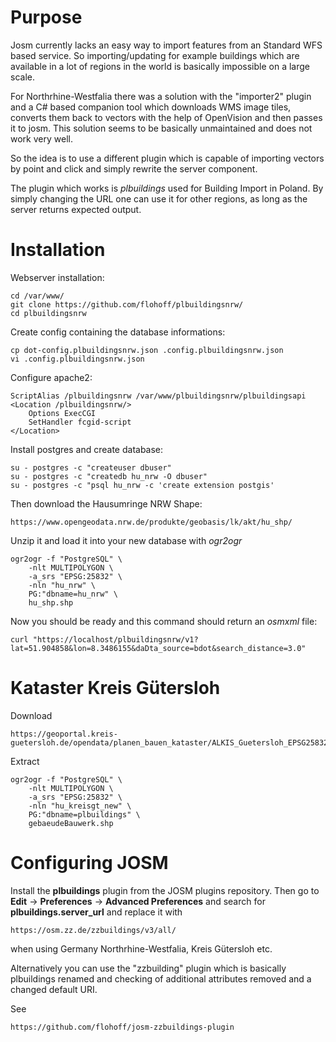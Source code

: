 
Purpose
=======

Josm currently lacks an easy way to import features from an Standard WFS based
service. So importing/updating for example buildings which are available in 
a lot of regions in the world is basically impossible on a large scale.

For Northrhine-Westfalia there was a solution with the "importer2" plugin 
and a C# based companion tool which downloads WMS image tiles, converts them
back to vectors with the help of OpenVision and then passes it to josm.
This solution seems to be basically unmaintained and does not work very well.

So the idea is to use a different plugin which is capable of importing vectors by
point and click and simply rewrite the server component.

The plugin which works is *plbuildings* used for Building Import in Poland.
By simply changing the URL one can use it for other regions, as long as the server
returns expected output.


Installation
============

Webserver installation:

	cd /var/www/
	git clone https://github.com/flohoff/plbuildingsnrw/
	cd plbuildingsnrw

Create config containing the database informations:

	cp dot-config.plbuildingsnrw.json .config.plbuildingsnrw.json
	vi .config.plbuildingsnrw.json

Configure apache2:

	ScriptAlias /plbuildingsnrw /var/www/plbuildingsnrw/plbuildingsapi
	<Location /plbuildingsnrw/>
		Options ExecCGI
		SetHandler fcgid-script
	</Location>

Install postgres and create database:

	su - postgres -c "createuser dbuser"
	su - postgres -c "createdb hu_nrw -O dbuser"
	su - postgres -c "psql hu_nrw -c 'create extension postgis'

Then download the Hausumringe NRW Shape:

	https://www.opengeodata.nrw.de/produkte/geobasis/lk/akt/hu_shp/

Unzip it and load it into your new database with *ogr2ogr*

	ogr2ogr -f "PostgreSQL" \
		-nlt MULTIPOLYGON \
		-a_srs "EPSG:25832" \
		-nln "hu_nrw" \
		PG:"dbname=hu_nrw" \
		hu_shp.shp

Now you should be ready and this command should return an *osmxml* file:

	curl "https://localhost/plbuildingsnrw/v1?lat=51.904858&lon=8.3486155&daDta_source=bdot&search_distance=3.0"


Kataster Kreis Gütersloh
========================

Download

	https://geoportal.kreis-guetersloh.de/opendata/planen_bauen_kataster/ALKIS_Guetersloh_EPSG25832_SHAPE.zip

Extract 

	ogr2ogr -f "PostgreSQL" \
		-nlt MULTIPOLYGON \
		-a_srs "EPSG:25832" \
		-nln "hu_kreisgt_new" \
		PG:"dbname=plbuildings" \
		gebaeudeBauwerk.shp

Configuring JOSM
================

Install the **plbuildings** plugin from the JOSM plugins repository.
Then go to **Edit** -> **Preferences** -> **Advanced Preferences**
and search for **plbuildings.server_url** and replace it
with 

	https://osm.zz.de/zzbuildings/v3/all/

when using Germany Northrhine-Westfalia, Kreis Gütersloh etc.

Alternatively you can use the "zzbuilding" plugin which is basically
plbuildings renamed and checking of additional attributes removed
and a changed default URI.

See 

	https://github.com/flohoff/josm-zzbuildings-plugin
